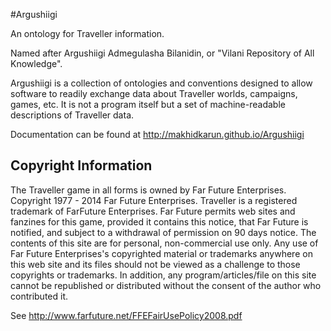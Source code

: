 #Argushiigi

An ontology for Traveller information.

Named after Argushiigi Admegulasha Bilanidin, or "Vilani Repository of All Knowledge".

Argushiigi is a collection of ontologies and conventions designed to allow software to readily exchange data about Traveller worlds, campaigns, games, etc. It is not a program itself but a set of machine-readable descriptions of Traveller data.

Documentation can be found at http://makhidkarun.github.io/Argushiigi

## Copyright Information

The Traveller game in all forms is owned by Far Future Enterprises. Copyright 1977 - 2014 Far Future Enterprises. Traveller is a registered trademark of FarFuture Enterprises. Far Future permits web sites and fanzines for this game, provided it contains this notice, that Far Future is notified, and subject to a withdrawal of permission on 90 days notice. The contents of this site are for personal, non-commercial use only. Any use of Far Future Enterprises's copyrighted material or trademarks anywhere on this web site and its files should not be viewed as a challenge to those copyrights or trademarks. In addition, any program/articles/file on this site cannot be republished or distributed without the consent of the author who contributed it.

See http://www.farfuture.net/FFEFairUsePolicy2008.pdf